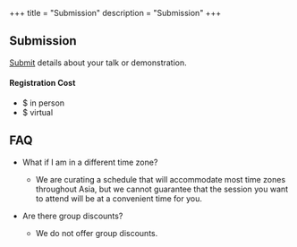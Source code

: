 +++
title = "Submission"
description = "Submission"
+++

## Submission

[Submit](https://forms.gle/mG3jukSCWcARPimX6) details about your talk or demonstration.

#### Registration Cost

- $ in person
- $ virtual

## FAQ

- What if I am in a different time zone?
    - We are curating a schedule that will accommodate most time zones throughout Asia, but we cannot guarantee that the session you want to attend will be at a convenient time for you.

- Are there group discounts?
    - We do not offer group discounts.
